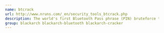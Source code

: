 ```yaml
---
name: btcrack
url: http://www.nruns.com/_en/security_tools_btcrack.php
description: The world's first Bluetooth Pass phrase (PIN) bruteforce tool.
group: blackarch blackarch-bluetooth blackarch-cracker
---
```

